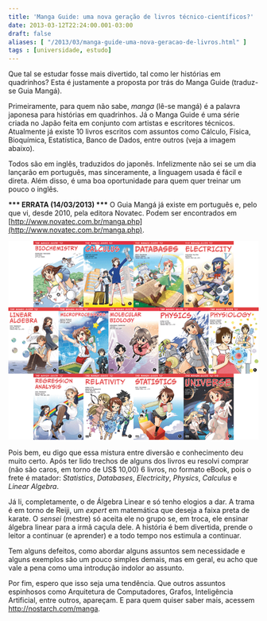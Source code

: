 ```yaml
---
title: 'Manga Guide: uma nova geração de livros técnico-científicos?'
date: 2013-03-12T22:24:00.001-03:00
draft: false
aliases: [ "/2013/03/manga-guide-uma-nova-geracao-de-livros.html" ]
tags : [universidade, estudo]
---
```


Que tal se estudar fosse mais divertido, tal como ler histórias em quadrinhos? Esta é justamente a proposta por trás do Manga Guide (traduz-se Guia Mangá).

Primeiramente, para quem não sabe, _manga_ (lê-se mangá) é a palavra japonesa para histórias em quadrinhos. Já o Manga Guide é uma série criada no Japão feita em conjunto com artistas e escritores técnicos. Atualmente já existe 10 livros escritos com assuntos como Cálculo, Física, Bioquímica, Estatística, Banco de Dados, entre outros (veja a imagem abaixo).

Todos são em inglês, traduzidos do japonês. Infelizmente não sei se um dia lançarão em português, mas sinceramente, a linguagem usada é fácil e direta. Além disso, é uma boa oportunidade para quem quer treinar um pouco o inglês.

**\*\*\* ERRATA (14/03/2013) \*\*\***
O Guia Mangá já existe em português e, pelo que vi, desde 2010, pela editora Novatec. Podem ser encontrados em [http://www.novatec.com.br/manga.php](http://www.novatec.com.br/manga.php).

![](/images/manga-guide-set.png)

Pois bem, eu digo que essa mistura entre diversão e conhecimento deu muito certo. Após ter lido trechos de alguns dos livros eu resolvi comprar (não são caros, em torno de US$ 10,00) 6 livros, no formato eBook, pois o frete é matador: _Statistics_, _Databases_, _Electricity_, _Physics_, _Calculus_ e _Linear Algebra_.

Já li, completamente, o de Álgebra Linear e só tenho elogios a dar. A trama é em torno de Reiji, um _expert_ em matemática que deseja a faixa preta de karate. O _sensei_ (mestre) só aceita ele no grupo se, em troca, ele ensinar álgebra linear para a irmã caçula dele. A história é bem divertida, prende o leitor a continuar (e aprender) e a todo tempo nos estimula a continuar.

Tem alguns defeitos, como abordar alguns assuntos sem necessidade e alguns exemplos são um pouco simples demais, mas em geral, eu acho que vale a pena como uma introdução indolor ao assunto.

Por fim, espero que isso seja uma tendência. Que outros assuntos espinhosos como Arquitetura de Computadores, Grafos, Inteligência Artificial, entre outros, apareçam. E para quem quiser saber mais, acessem <http://nostarch.com/manga>.

<!--
---
title: 'Manga Guide: uma nova geração de livros técnico-científicos?'
date: 2013-03-12T22:24:00.001-03:00
draft: false
aliases: [ "/2013/03/manga-guide-uma-nova-geracao-de-livros.html" ]
tags : [universidade, estudo]
---

#### Não conheço esse tipo de livro mas acho que o trad...
[Anônimo]( "noreply@blogger.com") - <time datetime="2013-03-13T10:11:15.709-03:00">Mar 3, 2013</time>

Não conheço esse tipo de livro mas acho que o tradicional livro de AL é mais adequado. É que existe um esforço intelectual e até mesmo físico para acompanhar os assuntos abordados. Ler e fazer exercícios, quando o assunto é matemática, engenharia e computação, é uma receita que dá certo com muita gente. Pelo menos comigo funciona bem. O que realmente ajuda quando um assunto está bloqueado pela falta de capacidade do autor transmitir sua ideia, é complementar a leitura com a análise de um segundo autor. Ter dois ou três livros de um dado assunto ajuda muito, ainda que o modo de cada um deles seja o tradicional.
<hr />
#### Oi Anônimo, obrigado pelo comentário. Eu não sei ...
[Wagner Macedo](https://www.blogger.com/profile/06554466576179412927 "noreply@blogger.com") - <time datetime="2013-03-13T21:12:47.537-03:00">Mar 4, 2013</time>

Oi Anônimo, obrigado pelo comentário.

Eu não sei se passei a mensagem errada, mas eu não estou fazendo apologia à aposentadoria do livro texto. Eu acho a ideia de ensinar através de histórias em quadrinhos fantástica. E o que isso tem de bom para mim é permitir uma introdução mais fácil ao conteúdo de forma geral, creio que nisso o Manga Guide faz muito bem. Não é algo muito aprofundado, para você ver, dá para ler, fazendo todos os exemplos e exercícios (ele tem exercícios) em torno de uma a duas semanas, no máximo.

Por isso, acredito que é uma bela alternativa a se iniciar. E lembre-se: não é um substituto para o livro texto.
<hr />
#### E eu concordo com você, a gente tem que ralar, se ...
[Wagner Macedo](https://www.blogger.com/profile/06554466576179412927 "noreply@blogger.com") - <time datetime="2013-03-13T21:14:24.337-03:00">Mar 4, 2013</time>

E eu concordo com você, a gente tem que ralar, se quiser aprender realmente bem.
<hr />
-->

